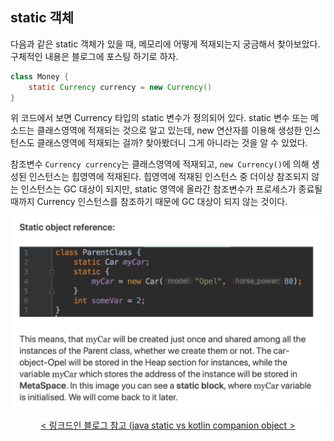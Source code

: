 ## static 객체

다음과 같은 static 객체가 있을 때, 메모리에 어떻게 적재되는지 궁금해서 찾아보았다. 구체적인 내용은 블로그에 포스팅 하기로 하자.

```java
class Money {
    static Currency currency = new Currency()
}
```

위 코드에서 보면 Currency 타입의 static 변수가 정의되어 있다. static 변수 또는 메소드는 클래스영역에 적재되는 것으로 알고 있는데, new 연산자를 이용해 생성한 인스턴스도 클래스영역에 적재되는 걸까? 찾아봤더니 그게 아니라는 것을 알 수 있었다.

참조변수 `Currency currency`는 클래스영역에 적재되고, `new Currency()`에 의해 생성된 인스턴스는 힙영역에 적재된다. 힙영역에 적재된 인스턴스 중 더이상 참조되지 않는 인스턴스는 GC 대상이 되지만, static 영역에 올라간 참조변수가 프로세스가 종료될 때까지 Currency 인스턴스를 참조하기 때문에 GC 대상이 되지 않는 것이다.

<div align="center">
    <img width="550" src="./assets/0001-static-object.png" alt="static 객체" />
    <p>
        <a href="https://www.linkedin.com/pulse/static-variables-methods-java-where-jvm-stores-them-kotlin-malisciuc">< 링크드인 블로그 참고 (java static vs kotlin companion object ></a>
    </p>
</div>
